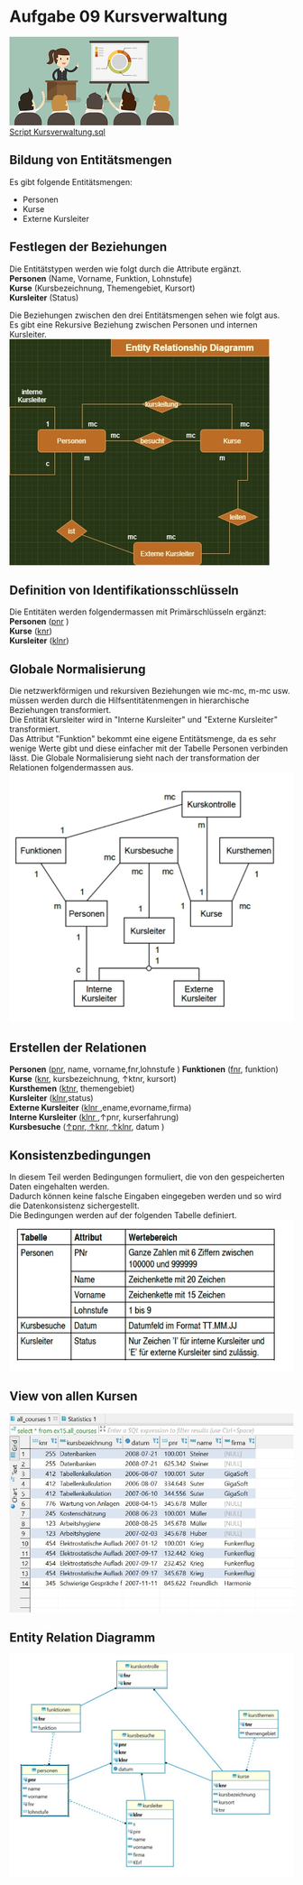 # Aufgabe 09 Kursverwaltung  
![Kurse](/Bilder/kurse.png)  
[Script Kursverwaltung.sql](/Scripts/Task-09-Kursbesuche.sql)

## Bildung von Entitätsmengen
Es gibt folgende Entitätsmengen:
- Personen
- Kurse
- Externe Kursleiter  

## Festlegen der Beziehungen  
Die Entitätstypen werden wie folgt durch die Attribute ergänzt.  
**Personen** (Name, Vorname, Funktion, Lohnstufe)   
**Kurse** (Kursbezeichnung, Themengebiet, Kursort)   
**Kursleiter** (Status) 

Die Beziehungen zwischen den drei Entitätsmengen sehen wie folgt aus.  
Es gibt eine Rekursive Beziehung zwischen Personen und internen Kursleiter. 
![task09_erd1](/Bilder/Task09_erd_1.jpg) 


## Definition von Identifikationsschlüsseln
Die Entitäten werden folgendermassen mit Primärschlüsseln ergänzt:    
**Personen** (<ins>pnr</ins> )   
**Kurse** (<ins>knr</ins>)   
**Kursleiter** (<ins>klnr</ins>)  

## Globale Normalisierung  
Die netzwerkförmigen und rekursiven Beziehungen wie mc-mc, m-mc usw. müssen werden durch die Hilfsentitätenmengen in hierarchische Beziehungen transformiert.   
Die Entität Kursleiter wird in "Interne Kursleiter" und "Externe Kursleiter" transformiert.  
Das Attribut "Funktion" bekommt eine eigene Entitätsmenge, da es sehr wenige Werte gibt und diese einfacher mit der Tabelle Personen verbinden lässt. 
Die Globale Normalisierung sieht nach der transformation der Relationen folgendermassen aus. 
![task09_globale_norm.](/Bilder/Task09_globale_norm.jpg) 


## Erstellen der Relationen 
**Personen** (<ins>pnr</ins>, name, vorname,fnr,lohnstufe ) 
**Funktionen** (<ins>fnr</ins>, funktion)   
**Kurse** (<ins>knr</ins>, kursbezeichnung, ↑ktnr, kursort)  
**Kursthemen** (<ins>ktnr</ins>, themengebiet)     
**Kursleiter** (<ins>klnr</ins>,status)  
**Externe Kursleiter** (<ins>klnr </ins>,ename,evorname,firma)  
**Interne Kursleiter** (<ins>klnr </ins>,↑pnr, kurserfahrung)  
**Kursbesuche** (<ins>↑pnr</ins>,<ins> ↑knr</ins>,<ins> ↑klnr</ins>, datum )  

## Konsistenzbedingungen
In diesem Teil werden Bedingungen formuliert, die von den gespeicherten Daten eingehalten werden.  
Dadurch können keine falsche Eingaben eingegeben werden und so wird die Datenkonsistenz sichergestellt.  
Die Bedingungen werden auf der folgenden Tabelle definiert.
![task09_konsistenz bedingungen](/Bilder/Task09_kons_bed.jpg) 

## View von allen Kursen
![task09_view](/Bilder/task09_view.jpg) 


## Entity Relation Diagramm 

![task09_erd](/Bilder/task09_erd.jpg) 




